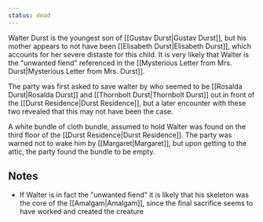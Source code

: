 ```yaml
---
status: dead
---
```


Walter Durst is the youngest son of [[Gustav Durst|Gustav Durst]], but his mother appears to not have been [[Elisabeth Durst|Elisabeth Durst]], which accounts for her severe distaste for this child. It is very likely that Walter is the "unwanted fiend" referenced in the [[Mysterious Letter from Mrs. Durst|Mysterious Letter from Mrs. Durst]].

The party was first asked to save walter by who seemed to be [[Rosalda Durst|Rosalda Durst]] and [[Thornbolt Durst|Thornbolt Durst]] out in front of the [[Durst Residence|Durst Residence]], but a later encounter with these two revealed that this may not have been the case.

A white bundle of cloth bundle, assumed to hold Walter was found on the third floor of the [[Durst Residence|Durst Residence]]. The party was warned not to wake him by [[Margaret|Margaret]], but upon getting to the attic, the party found the bundle to be empty.

## Notes
- If Walter is in fact the "unwanted fiend" it is likely that his skeleton was the core of the [[Amalgam|Amalgam]], since the final sacrifice seems to have worked and created the creature